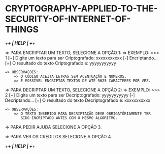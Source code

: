 # CRYPTOGRAPHY-APPLIED-TO-THE-SECURITY-OF-INTERNET-OF-THINGS

+***************************************************************************+
|                                   HELP                                    |
+***************************************************************************+
          
=> PARA ENCRIPTAR UM TEXTO, SELECIONE A OPÇÃO 1:
    => EXEMPLO: >>> 1
                [+] Digite um texto para ser Criptografado: xxxxxxxxxxx
                [-] Encriptando...
                [=] O resultado do texto Criptografado é: yyyyyyyyyyy

    => OBSERVAÇÕES:
        => O CÓDIGO ACEITA LETRAS SEM ACENTUAÇÃO E NÚMEROS.
        => É POSSÍVEL ENCRIPTAR TEXTOS DE ATÉ 5625 CARACTERES POR VEZ.

=> PARA DECRIPTAR UM TEXTO, SELECIONE A OPÇÃO 2:
    => EXEMPLO: >>> 2
                [+] Digite um texto para ser Decriptografado: yyyyyyyyyyy
                [-] Decriptando...
                [=] O resultado do texto Decriptografado é: xxxxxxxxxxx

    => OBSERVAÇÕES:
        => O TEXTO INSERIDO PARA DECRIPTAÇÃO DEVE OBRIGATÓRIAMENTE TER 
           SIDO ENCRIPTADO ANTES COM O MESMO ALGORÍTMO.

=> PARA PEDIR AJUDA SELECIONE A OPÇÃO 3.

=> PARA VER OS CRÉDITOS SELECIONE A OPÇÃO 4.

+***************************************************************************+
|                                   HELP                                    |
+***************************************************************************+
